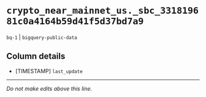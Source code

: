 # `crypto_near_mainnet_us._sbc_331819681c0a4164b59d41f5d37bd7a9`
`bq-1` | `bigquery-public-data`

## Column details
* [TIMESTAMP] `last_update`

-------------------------------------------------------------------------------
*Do not make edits above this line.*
